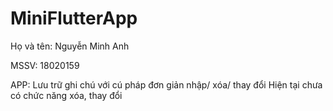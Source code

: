 # MiniFlutterApp
Họ và tên: Nguyễn Minh Anh

MSSV: 18020159

APP: Lưu trữ ghi chú với cú pháp đơn giản nhập/ xóa/ thay đổi
Hiện tại chưa có chức năng xóa, thay đổi





